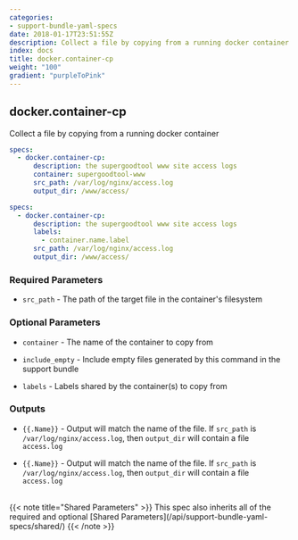 ```yaml
---
categories:
- support-bundle-yaml-specs
date: 2018-01-17T23:51:55Z
description: Collect a file by copying from a running docker container
index: docs
title: docker.container-cp
weight: "100"
gradient: "purpleToPink"
---
```


## docker.container-cp

Collect a file by copying from a running docker container


```yaml
specs:
  - docker.container-cp:
      description: the supergoodtool www site access logs
      container: supergoodtool-www
      src_path: /var/log/nginx/access.log
      output_dir: /www/access/
```

```yaml
specs:
  - docker.container-cp:
      description: the supergoodtool www site access logs
      labels:
        - container.name.label
      src_path: /var/log/nginx/access.log
      output_dir: /www/access/
```


### Required Parameters


- `src_path` - The path of the target file in the container's filesystem



### Optional Parameters


- `container` - The name of the container to copy from


- `include_empty` - Include empty files generated by this command in the support bundle


- `labels` - Labels shared by the container(s) to copy from



### Outputs

    
- `{{.Name}}` - Output will match the name of the file. If `src_path` is `/var/log/nginx/access.log`, then `output_dir` will contain a file `access.log`

- `{{.Name}}` - Output will match the name of the file. If `src_path` is `/var/log/nginx/access.log`, then `output_dir` will contain a file `access.log`


<br>
{{< note title="Shared Parameters" >}}
This spec also inherits all of the required and optional [Shared Parameters](/api/support-bundle-yaml-specs/shared/)
{{< /note >}}

    